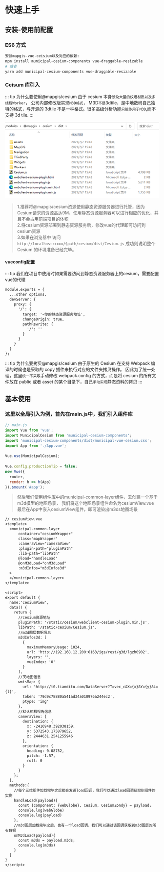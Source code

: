# 快速上手

## 安装-使用前配置

### ES6 方式
```bash
安装mapgis-vue-ceisium以及对应的依赖:
npm install municipal-cesium-components vue-draggable-resizable
# 或者
yarn add municipal-cesium-components vue-draggable-resizable
```

### Ceisum 库引入

::: tip 为什么要使用@mapgis/cesium 由于 cesium 本身`涉及大量的纹理材质以及多线程Worker`， 公司内部修改版实现`M3D格式`， M3D`不是`3dtile，是中地数码自己独特的格式，与开源的
3dtile 不是一种格式。很多高级分析功能`只能作用于M3D`,而不支持 3d tile.
:::

![代码结构](./cesium_dist.png)

> 1.推荐将@mapgis/cesium资源使用静态资源服务器进行托管，因为Cesium请求的资源高达9M，使用静态资源服务器可以进行相应的优化，并且不会占用前端项目的体积<br/>
> 2.将cesium资源部署到静态资源服务后，修改vue的代理即可访问到cesium资源<br/>
> 3.如果在浏览器中 访问 `http://localhost:xxxx/$path/cesium/dist/Cesium.js` 成功则说明整个 Cesium 的环境准备已经完毕。

#### vueconfig配置
::: tip 我们在项目中使用时如果需要访问到静态资源服务器上的cesium，需要配置vue的代理
```editorconfig
module.exports = {
  ...other options,
  devServer: {
    proxy: {
      '/': {
        target: '~你的静态资源服务地址',
        changeOrigin: true,
        pathRewrite: {
          '/': ''
        }
      }
    }
  }
};
```

::: tip 为什么要拷贝@mapgis/cesium 由于原生的 Cesium 在支持 Webpack 编译的时候也是采取的 copy 插件来执行对应的文件夹拷贝操作。 因此为了统一处理，这里`统一不采取`手动修改
webpack.config 的方式，而是将 cesium 的所有文件放在 public 或者 asset 的某个目录下，自己`手动实现`静态资料的拷贝
:::

## 基本使用
### 这里以全局引入为例，首先在main.js中，我们引入组件库
```javascript
// main.js
import Vue from 'vue';
import MunicipalCesium from 'municipal-cesium-components';
import 'municipal-cesium-components/dist/municipal-vue-cesium.css';
import App from './App.vue';

Vue.use(MunicipalCesium);

Vue.config.productionTip = false;
new Vue({
  router,
  render: h => h(App)
}).$mount('#app');
```
> 然后我们使用组件库中的municipal-common-layer组件，去创建一个基于m3d模型的地图场景，
> 我们将这个地图场景组件命名为cesiumView.vue
> 最后在App中嵌入cesiumView组件，即可渲染出m3ds地图场景

```vue
// cesiumView.vue
<template>
  <municipal-common-layer
      container="cesiumWrapper"
      class="mapWrapper"
      :cameraView="cameraView"
      :plugin-path="pluginPath"
      :lib-path="libPath"
      @load="handleLoad"
      @onM3dLoad="onM3dLoad"
      :m3dInfos="m3dInfos3d"
  >
  </municipal-common-layer>
</template>

<script>
export default {
  name:'cesiumView',
  data() {
    return {
      //cesium资源地址
      pluginPath: '/static/cesium/webclient-cesium-plugin.min.js',
      libPath: '/static/cesium/Cesium.js',
      //m3d图层数据信息
      m3dInfos3d: [
        {
          maximumMemoryUsage: 1024,
          url: 'http://192.168.12.200:6163/igs/rest/g3d/lgzh0902',
          layers: '',
          vueIndex: '0'
        }
      ],
      //天地图信息
      wmtsMap: {
        url: 'http://t0.tianditu.com/DataServer?T=vec_c&X={x}&Y={y}&L={l}',
        token: '79d9c78880a541ad34a010976a244ec2',
        ptype: 'img'
      },
      //默认相机视角信息
      cameraView: {
        destination: {
          x: -2416948.392038159,
          y: 5372543.175879652,
          z: 2444631.2541255946
        },
        orientation: {
          heading: 0.08752,
          pitch: -1.57,
          roll: 0
        }
      }
    };
  },
  methods:{
    //每个三维组件加载完毕之后都会发送load回调，我们可以通过load回调获取到组件的实例
    handleLoad(payload){
      const {component: {webGlobe}, Cesium, CesiumZondy} = payload;
      console.log(webGlobe)
      console.log(payload)
    },
    //m3d图层加载完毕之后，也有一个load回调，我们可以通过该回调获取到m3d图层的所有数据
    onM3dLoad(payload){
      const m3ds = payload.m3ds;
      console.log(m3ds)
    }
  }
}
</script>
```




